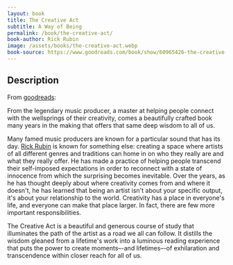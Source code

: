 ```yaml
---
layout: book
title: The Creative Act
subtitle: A Way of Being
permalink: /book/the-creative-act/
book-author: Rick Rubin
image: /assets/books/the-creative-act.webp
book-source: https://www.goodreads.com/book/show/60965426-the-creative-act?from_search=true&from_srp=true&qid=FHu6hTtVgt&rank=1
---
```


## Description

From [goodreads](https://www.goodreads.com/book/show/60965426-the-creative-act?from_search=true&from_srp=true&qid=FHu6hTtVgt&rank=1):

From the legendary music producer, a master at helping people connect with the wellsprings of their creativity, comes a beautifully crafted book many years in the making that offers that same deep wisdom to all of us.

Many famed music producers are known for a particular sound that has its day. [Rick Rubin](https://en.wikipedia.org/wiki/Rick_Rubin) is known for something else: creating a space where artists of all different genres and traditions can home in on who they really are and what they really offer. He has made a practice of helping people transcend their self-imposed expectations in order to reconnect with a state of innocence from which the surprising becomes inevitable. Over the years, as he has thought deeply about where creativity comes from and where it doesn't, he has learned that being an artist isn't about your specific output, it's about your relationship to the world. Creativity has a place in everyone's life, and everyone can make that place larger. In fact, there are few more important responsibilities.

The Creative Act is a beautiful and generous course of study that illuminates the path of the artist as a road we all can follow. It distills the wisdom gleaned from a lifetime's work into a luminous reading experience that puts the power to create moments–-and lifetimes–-of exhilaration and transcendence within closer reach for all of us.
